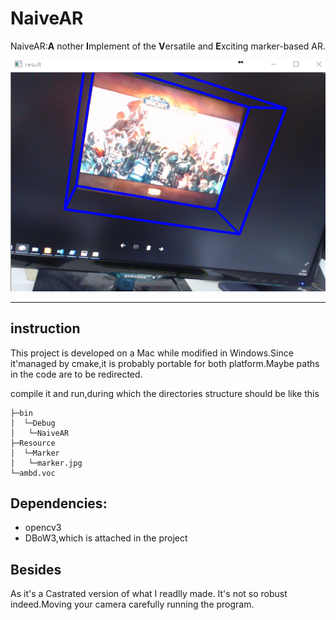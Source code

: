 # NaiveAR

NaiveAR:**A** nother **I**mplement of the **V**ersatile and **E**xciting  marker-based AR.

![](1.jpg)

-------------

## instruction

This project is developed on a Mac while modified in Windows.Since it'managed by cmake,it is
probably portable for both platform.Maybe paths in the code are to be redirected.

compile it and run,during which the directories structure should be like this 

```
├─bin
│  └─Debug
│	└─NaiveAR
├─Resource
│  └─Marker
│	└─marker.jpg
└─ambd.voc
```

## Dependencies:

- opencv3
- DBoW3,which is attached in the project

## Besides

As it's a Castrated version of what I readlly made. It's not so robust indeed.Moving your camera
carefully running the program.
